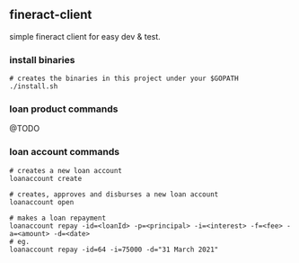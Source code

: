 ## fineract-client
simple fineract client for easy dev & test.

### install binaries
```
# creates the binaries in this project under your $GOPATH
./install.sh
```

### loan product commands
@TODO

### loan account commands
```
# creates a new loan account
loanaccount create

# creates, approves and disburses a new loan account
loanaccount open

# makes a loan repayment
loanaccount repay -id=<loanId> -p=<principal> -i=<interest> -f=<fee> -a=<amount> -d=<date>
# eg.
loanaccount repay -id=64 -i=75000 -d="31 March 2021"
```